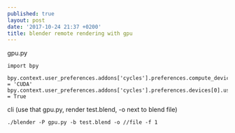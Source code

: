 ```yaml
---
published: true
layout: post
date: '2017-10-24 21:37 +0200'
title: blender remote rendering with gpu
---
```

gpu.py

    import bpy

    bpy.context.user_preferences.addons['cycles'].preferences.compute_device_type = 'CUDA'
    bpy.context.user_preferences.addons['cycles'].preferences.devices[0].use = True

cli (use that gpu.py, render test.blend, -o next to blend file)

	./blender -P gpu.py -b test.blend -o //file -f 1
	
